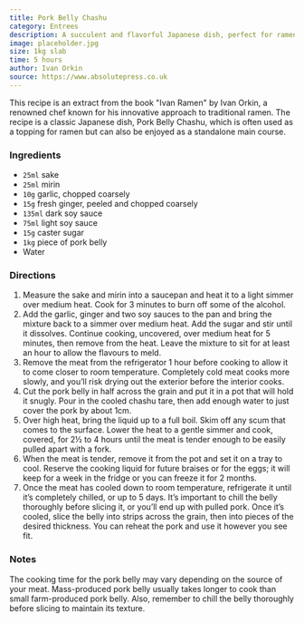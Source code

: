 ```yaml
---
title: Pork Belly Chashu
category: Entrees
description: A succulent and flavorful Japanese dish, perfect for ramen toppings or standalone main course.
image: placeholder.jpg
size: 1kg slab
time: 5 hours
author: Ivan Orkin
source: https://www.absolutepress.co.uk
---
```


This recipe is an extract from the book "Ivan Ramen" by Ivan Orkin, a renowned chef known for his innovative approach to traditional ramen. The recipe is a classic Japanese dish, Pork Belly Chashu, which is often used as a topping for ramen but can also be enjoyed as a standalone main course.

### Ingredients

* `25ml` sake
* `25ml` mirin
* `10g` garlic, chopped coarsely
* `15g` fresh ginger, peeled and chopped coarsely
* `135ml` dark soy sauce
* `75ml` light soy sauce
* `15g` caster sugar
* `1kg` piece of pork belly
* Water

### Directions

1. Measure the sake and mirin into a saucepan and heat it to a light simmer over medium heat. Cook for 3 minutes to burn off some of the alcohol.
2. Add the garlic, ginger and two soy sauces to the pan and bring the mixture back to a simmer over medium heat. Add the sugar and stir until it dissolves. Continue cooking, uncovered, over medium heat for 5 minutes, then remove from the heat. Leave the mixture to sit for at least an hour to allow the flavours to meld.
3. Remove the meat from the refrigerator 1 hour before cooking to allow it to come closer to room temperature. Completely cold meat cooks more slowly, and you’ll risk drying out the exterior before the interior cooks.
4. Cut the pork belly in half across the grain and put it in a pot that will hold it snugly. Pour in the cooled chashu tare, then add enough water to just cover the pork by about 1cm.
5. Over high heat, bring the liquid up to a full boil. Skim off any scum that comes to the surface. Lower the heat to a gentle simmer and cook, covered, for 2½ to 4 hours until the meat is tender enough to be easily pulled apart with a fork.
6. When the meat is tender, remove it from the pot and set it on a tray to cool. Reserve the cooking liquid for future braises or for the eggs; it will keep for a week in the fridge or you can freeze it for 2 months.
7. Once the meat has cooled down to room temperature, refrigerate it until it’s completely chilled, or up to 5 days. It’s important to chill the belly thoroughly before slicing it, or you’ll end up with pulled pork. Once it’s cooled, slice the belly into strips across the grain, then into pieces of the desired thickness. You can reheat the pork and use it however you see fit.

### Notes

The cooking time for the pork belly may vary depending on the source of your meat. Mass-produced pork belly usually takes longer to cook than small farm-produced pork belly. Also, remember to chill the belly thoroughly before slicing to maintain its texture.